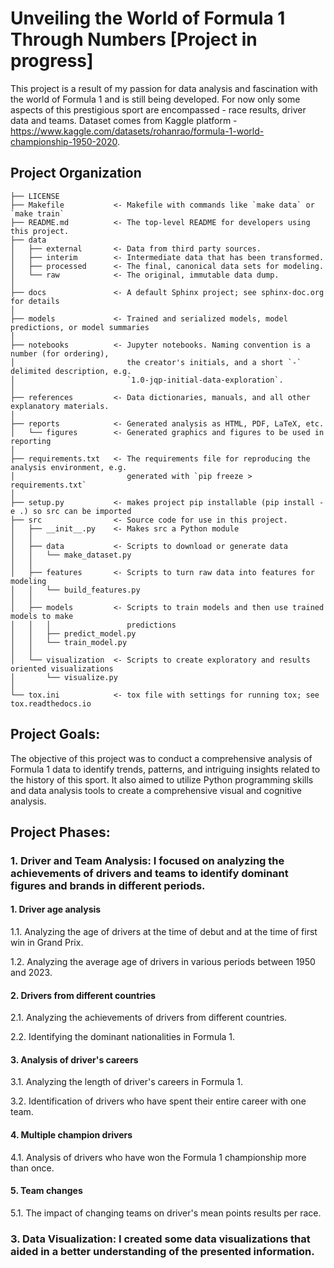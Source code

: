 # Unveiling the World of Formula 1 Through Numbers [Project in progress]

This project is a result of my passion for data analysis and fascination with the world of Formula 1 and is still being developed. For now only some aspects of this prestigious sport are encompassed - race results, driver data and teams. Dataset comes from Kaggle platform - https://www.kaggle.com/datasets/rohanrao/formula-1-world-championship-1950-2020.

Project Organization
------------

    ├── LICENSE
    ├── Makefile           <- Makefile with commands like `make data` or `make train`
    ├── README.md          <- The top-level README for developers using this project.
    ├── data
    │   ├── external       <- Data from third party sources.
    │   ├── interim        <- Intermediate data that has been transformed.
    │   ├── processed      <- The final, canonical data sets for modeling.
    │   └── raw            <- The original, immutable data dump.
    │
    ├── docs               <- A default Sphinx project; see sphinx-doc.org for details
    │
    ├── models             <- Trained and serialized models, model predictions, or model summaries
    │
    ├── notebooks          <- Jupyter notebooks. Naming convention is a number (for ordering),
    │                         the creator's initials, and a short `-` delimited description, e.g.
    │                         `1.0-jqp-initial-data-exploration`.
    │
    ├── references         <- Data dictionaries, manuals, and all other explanatory materials.
    │
    ├── reports            <- Generated analysis as HTML, PDF, LaTeX, etc.
    │   └── figures        <- Generated graphics and figures to be used in reporting
    │
    ├── requirements.txt   <- The requirements file for reproducing the analysis environment, e.g.
    │                         generated with `pip freeze > requirements.txt`
    │
    ├── setup.py           <- makes project pip installable (pip install -e .) so src can be imported
    ├── src                <- Source code for use in this project.
    │   ├── __init__.py    <- Makes src a Python module
    │   │
    │   ├── data           <- Scripts to download or generate data
    │   │   └── make_dataset.py
    │   │
    │   ├── features       <- Scripts to turn raw data into features for modeling
    │   │   └── build_features.py
    │   │
    │   ├── models         <- Scripts to train models and then use trained models to make
    │   │   │                 predictions
    │   │   ├── predict_model.py
    │   │   └── train_model.py
    │   │
    │   └── visualization  <- Scripts to create exploratory and results oriented visualizations
    │       └── visualize.py
    │
    └── tox.ini            <- tox file with settings for running tox; see tox.readthedocs.io


## Project Goals:

The objective of this project was to conduct a comprehensive analysis of Formula 1 data to identify trends, patterns, and intriguing insights related to the history of this sport. It also aimed to utilize Python programming skills and data analysis tools to create a comprehensive visual and cognitive analysis.

## Project Phases:

### 1. Driver and Team Analysis: I focused on analyzing the achievements of drivers and teams to identify dominant figures and brands in different periods.


#### 1. Driver age analysis

1.1. Analyzing the age of drivers at the time of debut and at 
the time of first win in Grand Prix.

1.2. Analyzing the average age of drivers in various periods 
between 1950 and 2023.


#### 2. Drivers from different countries

2.1. Analyzing the achievements of drivers from different countries.

2.2. Identifying the dominant nationalities in Formula 1.

#### 3. Analysis of driver's careers

3.1. Analyzing the length of driver's careers in Formula 1.

3.2. Identification of drivers who have spent their entire 
career with one team.

#### 4. Multiple champion drivers

4.1. Analysis of drivers who have won the Formula 1 championship 
more than once.

#### 5. Team changes

5.1. The impact of changing teams on driver's mean points 
results per race.


### 3. Data Visualization: I created some data visualizations that aided in a better understanding of the presented information.
